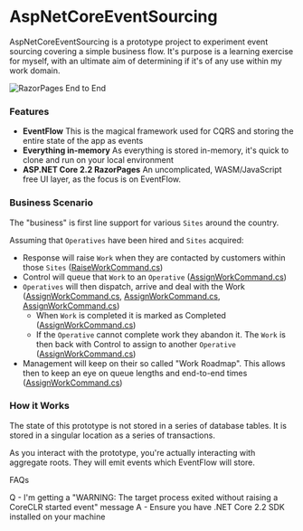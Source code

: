 # AspNetCoreEventSourcing

AspNetCoreEventSourcing is a prototype project to experiment event sourcing covering a simple business flow. It's purpose is a learning exercise for myself, with an ultimate aim of determining if it's of any use within my work domain.

![RazorPages End to End](docs/aspnet2.gif)

### Features

* **EventFlow** This is the magical framework used for CQRS and storing the entire state of the app as events
* **Everything in-memory** As everything is stored in-memory, it's quick to clone and run on your local environment
* **ASP.NET Core 2.2 RazorPages** An uncomplicated, WASM/JavaScript free UI layer, as the focus is on EventFlow.

### Business Scenario

The "business" is first line support for various `Sites` around the country. 

Assuming that `Operatives` have been hired and `Sites` acquired:

* Response will raise `Work` when they are contacted by customers within those `Sites` ([RaiseWorkCommand.cs](RaiseWorkCommand.cs))
* Control will queue that `Work` to an `Operative` ([AssignWorkCommand.cs](AssignWorkCommand.cs))
* `Operatives` will then dispatch, arrive and deal with the Work ([AssignWorkCommand.cs](AssignWorkCommand.cs), [AssignWorkCommand.cs](AssignWorkCommand.cs), [AssignWorkCommand.cs](AssignWorkCommand.cs))
  * When `Work` is completed it is marked as Completed ([AssignWorkCommand.cs](AssignWorkCommand.cs))
  * If the `Operative` cannot complete work they abandon it. The `Work` is then back with Control to assign to another `Operative` ([AssignWorkCommand.cs](AssignWorkCommand.cs))
* Management will keep on their so called "Work Roadmap". This allows then to keep an eye on queue lengths and end-to-end times ([AssignWorkCommand.cs](AssignWorkCommand.cs))

### How it Works

The state of this prototype is not stored in a series of database tables. It is stored in a singular location as a series of transactions.

As you interact with the prototype, you're actually interacting with aggregate roots. They will emit events which EventFlow will store. 

FAQs

Q - I'm getting a "WARNING: The target process exited without raising a CoreCLR started event" message
A - Ensure you have .NET Core 2.2 SDK installed on your machine
